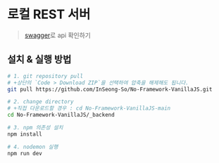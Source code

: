 # 로컬 REST 서버
> [swagger](https://swagger.io/docs/specification/media-types/)로 api 확인하기

## 설치 & 실행 방법
```sh
# 1. git repository pull
# +상단의 `Code > Download ZIP`을 선택하여 압축을 해제해도 됩니다.
git pull https://github.com/InSeong-So/No-Framework-VanillaJS.git

# 2. change directory
# +직접 다운로드할 경우 : cd No-Framework-VanillaJS-main
cd No-Framework-VanillaJS/_backend

# 3. npm 의존성 설치
npm install

# 4. nodemon 실행
npm run dev
```

<br>